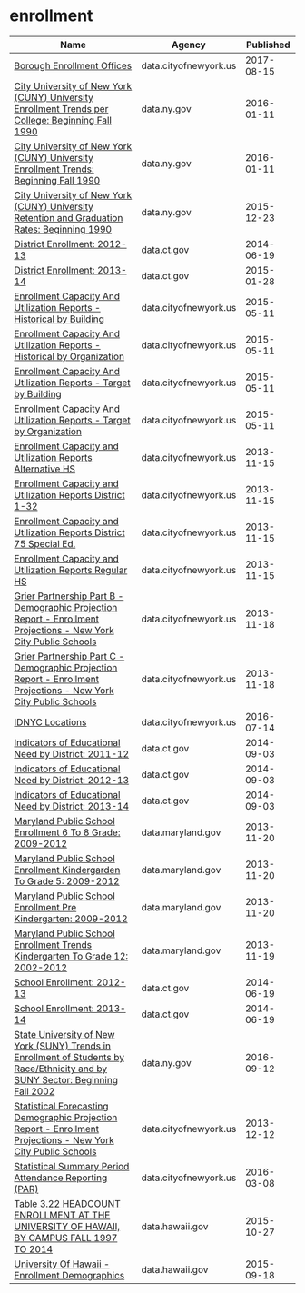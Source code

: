 # enrollment

Name | Agency | Published
---- | ---- | ---------
[Borough Enrollment Offices](../socrata/vz8c-29aj.md) | data.cityofnewyork.us | 2017-08-15
[City University of New York (CUNY) University Enrollment Trends per College: Beginning Fall 1990](../socrata/487n-fp4r.md) | data.ny.gov | 2016-01-11
[City University of New York (CUNY) University Enrollment Trends: Beginning Fall 1990](../socrata/366h-mnau.md) | data.ny.gov | 2016-01-11
[City University of New York (CUNY) University Retention and Graduation Rates: Beginning 1990](../socrata/ba86-tr5c.md) | data.ny.gov | 2015-12-23
[District Enrollment: 2012-13](../socrata/bygz-gaef.md) | data.ct.gov | 2014-06-19
[District Enrollment: 2013-14](../socrata/bb6g-79yj.md) | data.ct.gov | 2015-01-28
[Enrollment Capacity And Utilization Reports - Historical by Building](../socrata/hq56-zhrp.md) | data.cityofnewyork.us | 2015-05-11
[Enrollment Capacity And Utilization Reports - Historical by Organization](../socrata/q9xk-w9iv.md) | data.cityofnewyork.us | 2015-05-11
[Enrollment Capacity And Utilization Reports - Target by Building](../socrata/gkd7-3vk7.md) | data.cityofnewyork.us | 2015-05-11
[Enrollment Capacity And Utilization Reports - Target by Organization](../socrata/8b9a-pywy.md) | data.cityofnewyork.us | 2015-05-11
[Enrollment Capacity and Utilization Reports Alternative HS](../socrata/rqx9-kktd.md) | data.cityofnewyork.us | 2013-11-15
[Enrollment Capacity and Utilization Reports District 1-32](../socrata/my4g-bvvs.md) | data.cityofnewyork.us | 2013-11-15
[Enrollment Capacity and Utilization Reports District 75 Special Ed.](../socrata/3cn8-i54i.md) | data.cityofnewyork.us | 2013-11-15
[Enrollment Capacity and Utilization Reports Regular HS](../socrata/3mim-bd27.md) | data.cityofnewyork.us | 2013-11-15
[Grier Partnership Part B - Demographic Projection Report - Enrollment Projections - New York City Public Schools](../socrata/nxvh-fkda.md) | data.cityofnewyork.us | 2013-11-18
[Grier Partnership Part C - Demographic Projection Report - Enrollment Projections - New York City Public Schools](../socrata/d6ph-dqj8.md) | data.cityofnewyork.us | 2013-11-18
[IDNYC Locations](../socrata/5pbr-mxtd.md) | data.cityofnewyork.us | 2016-07-14
[Indicators of Educational Need by District: 2011-12](../socrata/re57-j6dx.md) | data.ct.gov | 2014-09-03
[Indicators of Educational Need by District: 2012-13](../socrata/399t-fqcf.md) | data.ct.gov | 2014-09-03
[Indicators of Educational Need by District: 2013-14](../socrata/ufj7-82t7.md) | data.ct.gov | 2014-09-03
[Maryland Public School Enrollment 6 To 8 Grade: 2009-2012](../socrata/735b-6z7v.md) | data.maryland.gov | 2013-11-20
[Maryland Public School Enrollment Kindergarden To Grade 5: 2009-2012](../socrata/ukpb-6rr9.md) | data.maryland.gov | 2013-11-20
[Maryland Public School Enrollment Pre Kindergarten: 2009-2012](../socrata/9jgx-6epr.md) | data.maryland.gov | 2013-11-20
[Maryland Public School Enrollment Trends Kindergarten To Grade 12: 2002-2012](../socrata/wwk3-j4pg.md) | data.maryland.gov | 2013-11-19
[School Enrollment: 2012-13](../socrata/7ijk-9mw9.md) | data.ct.gov | 2014-06-19
[School Enrollment: 2013-14](../socrata/fzp6-x2p2.md) | data.ct.gov | 2014-06-19
[State University of New York (SUNY) Trends in Enrollment of Students by Race/Ethnicity and by SUNY Sector: Beginning Fall 2002](../socrata/ms8i-dzsk.md) | data.ny.gov | 2016-09-12
[Statistical Forecasting Demographic Projection Report - Enrollment Projections - New York City Public Schools](../socrata/e649-r223.md) | data.cityofnewyork.us | 2013-12-12
[Statistical Summary Period Attendance Reporting (PAR)](../socrata/hrsu-3w2q.md) | data.cityofnewyork.us | 2016-03-08
[Table 3.22 HEADCOUNT ENROLLMENT AT THE UNIVERSITY OF HAWAII, BY CAMPUS FALL 1997 TO 2014](../socrata/rjsa-twkk.md) | data.hawaii.gov | 2015-10-27
[University Of Hawaii - Enrollment Demographics](../socrata/fkt2-a2fc.md) | data.hawaii.gov | 2015-09-18

